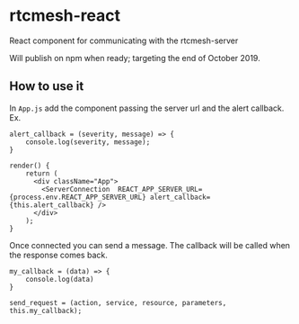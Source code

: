 # rtcmesh-react
React component for communicating with the rtcmesh-server

Will publish on npm when ready; targeting the end of October 2019.

## How to use it

In `App.js` add the component passing the server url and the alert callback.  Ex.

```
alert_callback = (severity, message) => {
	console.log(severity, message);
}

render() {
	return (
	  <div className="App">
		<ServerConnection  REACT_APP_SERVER_URL={process.env.REACT_APP_SERVER_URL} alert_callback={this.alert_callback} />
	  </div>
	);
}

```
Once connected you can send a message. The callback will be called when the response comes back.

```
my_callback = (data) => {
	console.log(data)
}

send_request = (action, service, resource, parameters, this.my_callback);
```

